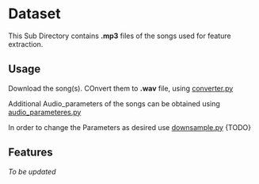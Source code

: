 # Dataset

This Sub Directory contains **.mp3** files of the songs used for feature extraction.

## Usage

Download the song(s). COnvert them to **.wav** file, using [converter.py](https://github.com/vybhav72954/Audio_Features/blob/master/Dataset/converter.py)

Additional Audio_parameters of the songs can be obtained using [audio_parameteres.py](https://github.com/vybhav72954/Audio_Features/blob/master/Dataset/audio_parameteres.py)

In order to change the Parameters as desired use [downsample.py](https://github.com/vybhav72954/Audio_Features/blob/master/Dataset/downsample.py) {TODO}
## Features

_To be updated_
